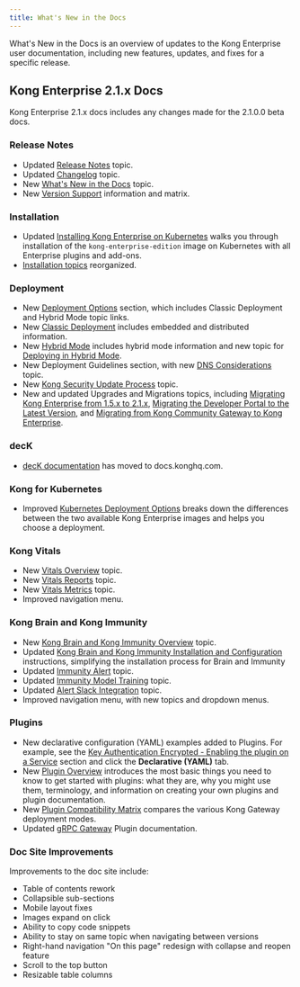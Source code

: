 ```yaml
---
title: What's New in the Docs
---
```


What's New in the Docs is an overview of updates to the Kong Enterprise user documentation, including new features, updates, and fixes for a specific release.

## Kong Enterprise 2.1.x Docs
Kong Enterprise 2.1.x docs includes any changes made for the 2.1.0.0 beta docs.

### Release Notes
* Updated [Release Notes](/enterprise/2.1.x/release-notes/) topic.
* Updated [Changelog](/enterprise/changelog/) topic.
* New [What's New in the Docs](/enterprise/2.1.x/doc-updates/) topic.
* New [Version Support](/enterprise/2.1.x/support-policy/) information and matrix.


### Installation
* Updated [Installing Kong Enterprise on Kubernetes](/enterprise/2.1.x/deployment/installation/kong-on-kubernetes/) walks you through installation of the `kong-enterprise-edition` image on Kubernetes with all Enterprise plugins and add-ons.
* [Installation topics](/enterprise/2.1.x/deployment/installation/overview/) reorganized.

### Deployment
* New [Deployment Options](/enterprise/2.1.x/deployment/deployment-options/) section, which includes Classic Deployment and Hybrid Mode topic links.
* New [Classic Deployment](/enterprise/2.1.x/deployment/classic-deployment/) includes embedded and distributed information.
* New [Hybrid Mode](/enterprise/2.1.x/deployment/hybrid-mode/) includes hybrid mode information and new topic for [Deploying in Hybrid Mode](/enterprise/2.1.x/deployment/hybrid-mode-setup/).
* New Deployment Guidelines section, with new [DNS Considerations](/enterprise/2.1.x/deployment/dns-considerations/) topic.
* New [Kong Security Update Process](/enterprise/2.1.x/kong-security-update-process/) topic.
* New and updated Upgrades and Migrations topics, including [Migrating Kong Enterprise from 1.5.x to 2.1.x](/enterprise/2.1.x/deployment/upgrades/migrations/), [Migrating the Developer Portal to the Latest Version](/enterprise/2.1.x/developer-portal/latest-migrations/), and [Migrating from Kong Community Gateway to Kong Enterprise](/enterprise/2.1.x/deployment/upgrades/migrate-ce-to-ke/).

### decK
* [decK documentation](https://docs.konghq.com/deck/) has moved to docs.konghq.com.

### Kong for Kubernetes
* Improved [Kubernetes Deployment Options](/enterprise/2.1.x/deployment/kubernetes-deployment-options) breaks down the differences between the two available Kong Enterprise images and helps you choose a deployment.

### Kong Vitals
* New [Vitals Overview](/enterprise/2.1.x/vitals/overview/) topic.
* New [Vitals Reports](/enterprise/2.1.x/vitals/vitals-reports/) topic.
* New [Vitals Metrics](/enterprise/2.1.x/vitals/vitals-metrics/) topic.
* Improved navigation menu.

### Kong Brain and Kong Immunity
* New [Kong Brain and Kong Immunity Overview](/enterprise/2.1.x/brain-immunity/overview/) topic.
* Updated [Kong Brain and Kong Immunity Installation and Configuration](/enterprise/2.1.x/brain-immunity/install-configure/) instructions, simplifying the installation process for Brain and Immunity
* Updated [Immunity Alert](/enterprise/2.1.x/brain-immunity/alerts/) topic.
* Updated [Immunity Model Training](/enterprise/2.1.x/brain-immunity/model-training/) topic.
* Updated [Alert Slack Integration](/enterprise/2.1.x/brain-immunity/slack-integration/) topic.
* Improved navigation menu, with new topics and dropdown menus.

### Plugins
* New declarative configuration (YAML) examples added to Plugins. For example, see the [Key Authentication Encrypted - Enabling the plugin on a Service](/hub/kong-inc/key-auth-enc/#enabling-the-plugin-on-a-service) section and click the **Declarative (YAML)** tab.
* New [Plugin Overview](/hub/plugins/overview/) introduces the most basic things you need to know to get started with plugins: what they are, why you might use them, terminology, and information on creating your own plugins and plugin documentation.
* New [Plugin Compatibility Matrix](/hub/plugins/compatibility/) compares the various Kong Gateway deployment modes.
* Updated [gRPC Gateway](/hub/kong-inc/grpc-gateway/) Plugin documentation.

### Doc Site Improvements
Improvements to the doc site include:
* Table of contents rework
* Collapsible sub-sections
* Mobile layout fixes
* Images expand on click
* Ability to copy code snippets
* Ability to stay on same topic when navigating between versions
* Right-hand navigation "On this page" redesign with collapse and reopen feature
* Scroll to the top button
* Resizable table columns
